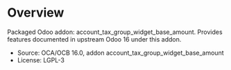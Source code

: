 # Overview

Packaged Odoo addon: account_tax_group_widget_base_amount. Provides features documented in upstream Odoo 16 under this addon.

- Source: OCA/OCB 16.0, addon account_tax_group_widget_base_amount
- License: LGPL-3
